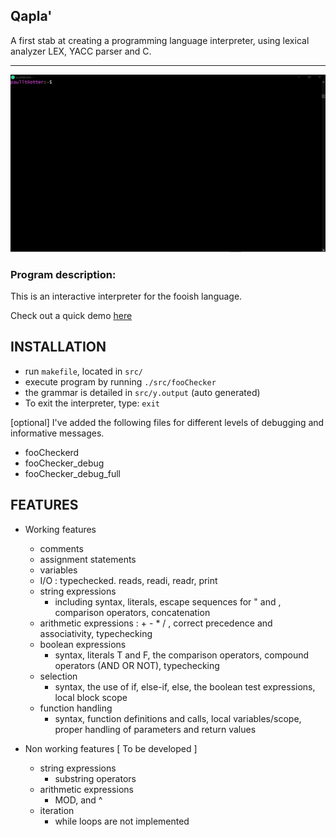 ## Qapla'

A first stab at creating a programming language interpreter, using lexical analyzer LEX, YACC parser and C.  
_____________________________

![Foo demo gif](https://github.com/bringbackthedog/Qapla/blob/master/foodemo.gif)



### Program description:  
This is an interactive interpreter for the fooish language.

Check out a quick demo [here](https://youtu.be/WjKr9tP_h-o) 

INSTALLATION
--------------------
- run `makefile`, located in `src/` 
- execute program by running `./src/fooChecker` 
- the grammar is detailed in `src/y.output` (auto generated) 
- To exit the interpreter, type: `exit`

[optional] 
   I've added the following files for different levels of debugging and
   informative messages. 

   - fooCheckerd
   - fooChecker_debug
   - fooChecker_debug_full


FEATURES
-----------

- Working features

   - comments
   - assignment statements
   - variables
   - I/O : typechecked. reads, readi, readr, print
   - string expressions
      -  including syntax, literals, escape sequences for " and \,
         comparison operators, concatenation
   - arithmetic expressions : + - * / , correct precedence and associativity,
      typechecking  
   - boolean expressions
      - syntax, literals T and F, the comparison operators, 
         compound operators (AND OR NOT), typechecking
   - selection 
      - syntax, the use of if, else-if, else, the boolean test 
          expressions, local block scope
   - function handling 
      - syntax, function definitions and calls, local variables/scope, 
         proper handling of parameters and return values


- Non working features [ To be developed  ]  
   - string expressions
      - substring operators
   - arithmetic expressions
      -  MOD, and ^ 
   - iteration 
      - while loops are not implemented 
      
      
      
